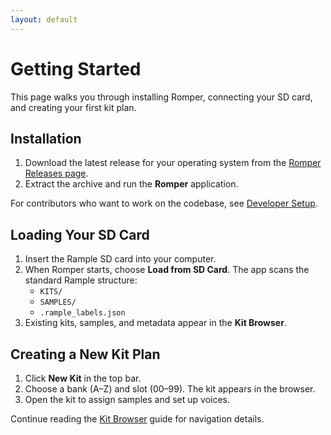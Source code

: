```yaml
---
layout: default
---
```


# Getting Started

This page walks you through installing Romper, connecting your SD card, and creating your first kit plan.

## Installation

1. Download the latest release for your operating system from the
   [Romper Releases page](https://github.com/peteb4ker/romper/releases).
2. Extract the archive and run the **Romper** application.

For contributors who want to work on the codebase, see
[Developer Setup](./development.md).

## Loading Your SD Card

1. Insert the Rample SD card into your computer.
2. When Romper starts, choose **Load from SD Card**. The app scans the standard Rample structure:
   - `KITS/`
   - `SAMPLES/`
   - `.rample_labels.json`
3. Existing kits, samples, and metadata appear in the **Kit Browser**.

## Creating a New Kit Plan

1. Click **New Kit** in the top bar.
2. Choose a bank (A–Z) and slot (00–99). The kit appears in the browser.
3. Open the kit to assign samples and set up voices.

Continue reading the [Kit Browser](./kit-browser.md) guide for navigation details.

